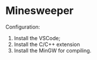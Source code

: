 # Minesweeper
Configuration:
1.	Install the VSCode;
2.	Install the C/C++ extension
3.	Install the MinGW for compiling.
